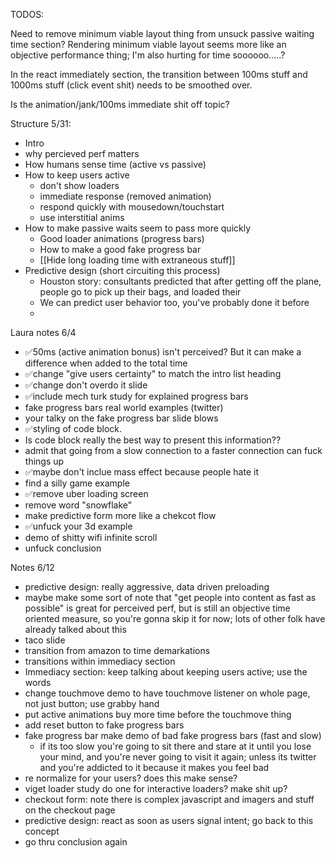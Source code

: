TODOS:

Need to remove minimum viable layout thing from unsuck passive waiting time section?  Rendering minimum viable layout seems more like an objective performance thing; I'm also hurting for time soooooo.....?

In the react immediately section, the transition between 100ms stuff and 1000ms stuff (click event shit) needs to be smoothed over.

Is the animation/jank/100ms immediate shit off topic?

Structure 5/31:
* Intro
* why percieved perf matters
* How humans sense time (active vs passive)
* How to keep users active
	- don't show loaders
	- immediate response (removed animation)
	- respond quickly with mousedown/touchstart
	- use interstitial anims
* How to make passive waits seem to pass more quickly
	- Good loader animations (progress bars)
	- How to make a good fake progress bar
	- [[Hide long loading time with extraneous stuff]]
* Predictive design (short circuiting this process)
	- Houston story: consultants predicted that after getting off the plane, people go to pick up their bags, and loaded their 
	- We can predict user behavior too, you've probably done it before
	- 


Laura notes 6/4
* ✅50ms (active animation bonus) isn't perceived? But it can make a difference when added to the total time
* ✅change "give users certainty" to match the intro list heading
* ✅change don't overdo it slide
* ✅include mech turk study for explained progress bars
* fake progress bars real world examples (twitter)
* your talky on the fake progress bar slide blows
* ✅styling of code block.
* Is code block really the best way to present this information??
* admit that going from a slow connection to a faster connection can fuck things up
* ✅maybe don't inclue mass effect because people hate it
* find a silly game example
* ✅remove uber loading screen
* remove word "snowflake"
* make predictive form more like a chekcot flow
* ✅unfuck your 3d example
* demo of shitty wifi infinite scroll
* unfuck conclusion

Notes 6/12
* predictive design: really aggressive, data driven preloading
* maybe make some sort of note that "get people into content as fast as possible" is great for perceived perf, but is still an objective time oriented measure, so you're gonna skip it for now; lots of other folk have already talked about this
* taco slide
* transition from amazon to time demarkations
* transitions within immediacy section
* Immediacy section: keep talking about keeping users active; use the words
* change touchmove demo to have touchmove listener on whole page, not just button; use grabby hand
* put active animations buy more time before the touchmove thing
* add reset button to fake progress bars
* fake progress bar make demo of bad fake progress bars (fast and slow)
	- if its too slow you're going to sit there and stare at it until you lose your mind, and you're never going to visit it again; unless its twitter and you're addicted to it because it makes you feel bad
* re normalize for your users? does this make sense?
* viget loader study do one for interactive loaders? make shit up?
* checkout form: note there is complex javascript and imagers and stuff on the checkout page
* predictive design: react as soon as users signal intent; go back to this concept
* go thru conclusion again